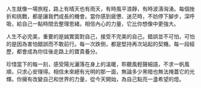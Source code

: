 人生就像一場旅程，路上有晴天也有雨天，有時風平浪靜，有時波濤洶湧。每個挫折和挑戰，都是讓我們成長的機會。當你感到疲憊、迷茫時，不妨停下腳步，深呼吸，給自己一點時間去整理思緒。相信內心的力量，它比你想像中更強大。

人生不必完美，重要的是誠實面對自己，接受不完美的自己。錯誤並不可怕，可怕的是因為害怕錯誤而不敢前行。每一次跌倒，都是堅持再次站起的契機。每一段經歷，都會成為你往後走路上的寶貴養分。

珍惜當下的每一刻，感受陽光灑落在身上的溫暖，聆聽風輕聲細語，不求一帆風順，只求心安理得。相信未來總有光明的那一面，無論多少黑暗也無法掩蓋它的光輝。你擁有改變自己和世界的力量，從今天開始，為自己點亮一盞希望的燈。